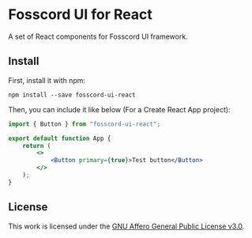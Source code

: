 # Fosscord UI for React
A set of React components for Fosscord UI framework.

## Install
First, install it with npm:

`npm install --save fosscord-ui-react`

Then, you can include it like below (For a Create React App project):
```jsx
import { Button } from "fosscord-ui-react";

export default function App {
    return (
        <>
            <Button primary={true}>Test button</Button>
        </>
    );
}
```

## License
This work is licensed under the [GNU Affero General Public License v3.0](LICENSE).